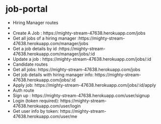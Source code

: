 # job-portal

<ul>
  <li>Hiring Manager routes <li/>
  <li>Create A Job :  https://mighty-stream-47638.herokuapp.com/jobs</li>
    <li>Get all jobs of a hiring manager :https://mighty-stream-47638.herokuapp.com/manager/jobs</li>
    <li>Get a job details by id  :https://mighty-stream-47638.herokuapp.com/manager/jobs/:id</li>
    <li>Update a job : https://mighty-stream-47638.herokuapp.com/jobs/:id</li>
    <li>Candidate routes</li>
    <li>Get all jobs: https://mighty-stream-47638.herokuapp.com/jobs</li>
    <li>Get job details with hiring manager info: https://mighty-stream-47638.herokuapp.com/jobs/:id</li>
  <li>Apply job: https://mighty-stream-47638.herokuapp.com/jobs/:id/apply</li>
 <li>Auth route</li>
   <li>Sign up : https://mighty-stream-47638.herokuapp.com/user/signup</li>
  <li>Login (token required): https://mighty-stream-47638.herokuapp.com/user/login</li>
  <li>Get user info by token: https://mighty-stream-47638.herokuapp.com/user/me</li>
</ul>
